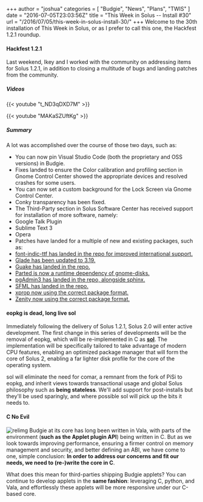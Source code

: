 +++
author = "joshua"
categories = [
"Budgie",
"News",
"Plans",
"TWIS"
]
date =  "2016-07-05T23:03:56Z"
title = "This Week in Solus -- Install #30"
url = "/2016/07/05/this-week-in-solus-install-30/"
+++
Welcome to the 30th installation of This Week in Solus, or as I prefer to call this one, the Hackfest 1.2.1 roundup. 

#### Hackfest 1.2.1

Last weekend, Ikey and I worked with the community on addressing items for Solus 1.2.1, in addition to closing a multitude of bugs and landing patches from the community.

##### Videos

{{< youtube "t_ND3qDXD7M" >}}

{{< youtube "MAKaSZUftKg" >}}

##### Summary

A lot was accomplished over the course of those two days, such as:

-  You can now pin Visual Studio Code (both the proprietary and OSS versions) in Budgie.
-  Fixes landed to ensure the Color calibration and profiling section in Gnome Control Center showed the appropriate devices and resolved crashes for some users.
-  You can now set a custom background for the Lock Screen via Gnome Control Center.
-  Conky transparency has been fixed.
-  The Third-Party section in Solus Software Center has received support for installation of more software, namely: 
  - Google Talk Plugin
  - Sublime Text 3
  - Opera
-  Patches have landed for a multiple of new and existing packages, such as: 
  - <a href="https://bugs.solus-project.com/show_bug.cgi?id=711">font-indic-ttf has landed in the repo for improved international support.</a>
  - <a href="https://bugs.solus-project.com/show_bug.cgi?id=879">Glade has been updated to 3.19.</a>
  - <a href="https://bugs.solus-project.com/show_bug.cgi?id=961">Guake has landed in the repo.</a>
  - <a href="https://bugs.solus-project.com/show_bug.cgi?id=910">Parted is now a runtime dependency of gnome-disks.</a>
  - <a href="https://bugs.solus-project.com/show_bug.cgi?id=721">pgAdmin3 has landed in the repo, alongside sphinx.</a>
  - <a href="https://bugs.solus-project.com/show_bug.cgi?id=1001">SFML has landed in the repo.</a>
  - <a href="https://bugs.solus-project.com/show_bug.cgi?id=883">xprop now using the correct package format.</a>
  - <a href="https://bugs.solus-project.com/show_bug.cgi?id=868">Zenity now using the correct package format.</a>

#### eopkg is dead, long live sol

Immediately following the delivery of Solus 1.2.1, Solus 2.0 will enter active development. The first change in this series of developments will be the removal of eopkg, which will be re-implemented in C as 
<a href="https://github.com/solus-project/sol">**sol**</a>. The implementation will be specifically tailored to take advantage of modern CPU features, enabling an optimized package manager that will form the core of Solus 2, enabling a far lighter disk 
profile for the core of the operating system.

sol will eliminate the need for comar, a remnant from the fork of PiSi to eopkg, and inherit views towards transactional usage and global Solus philosophy such as **being stateless**. We'll add support for post-installs but they'll be used sparingly, and 
where possible sol will pick up the bits it needs to.

#### C No Evil

![relimg](Screenshot-from-2016-07-05-23-51-45.png)
Budgie at its core has long been written in Vala, with parts of the environment (**such as the Applet plugin API**) being written in C. But as we look towards improving performance, ensuring a firmer control on memory management and security, 
and better defining an ABI, we have come to one, simple conclusion: **In order to address our concerns and fit our needs, we need to (re-)write the core in C**.

What does this mean for third-parties shipping Budgie applets? You can continue to develop applets in the **same fashion**: leveraging C, python, and Vala, and effortlessly these applets will be more responsive under our C-based core.